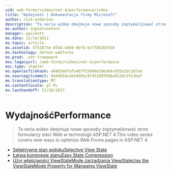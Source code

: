```yaml
---
uid: web-forms/videos/net-4/performance/index
title: "Wydajność | Dokumentacja firmy Microsoft"
author: rick-anderson
description: "Ta seria wideo obejmuje nowe sposoby zoptymalizować stron formularzy sieci Web w technologii ASP.NET 4."
ms.author: aspnetcontent
manager: wpickett
ms.date: 11/14/2011
ms.topic: article
ms.assetid: 5752873e-07b4-4450-9bf8-6cff8b3b5f50
ms.technology: dotnet-webforms
ms.prod: .net-framework
msc.legacyurl: /web-forms/videos/net-4/performance
msc.type: chapter
ms.openlocfilehash: e046546fafa487f53b90e106a69c935a1bc187ad
ms.sourcegitcommit: 9a9483aceb34591c97451997036a9120c3fe2baf
ms.translationtype: MT
ms.contentlocale: pl-PL
ms.lasthandoff: 11/10/2017
---
```

<a name="performance"></a><span data-ttu-id="55dd9-103">Wydajność</span><span class="sxs-lookup"><span data-stu-id="55dd9-103">Performance</span></span>
====================
> <span data-ttu-id="55dd9-104">Ta seria wideo obejmuje nowe sposoby zoptymalizować stron formularzy sieci Web w technologii ASP.NET 4.</span><span class="sxs-lookup"><span data-stu-id="55dd9-104">This video series covers new ways to optimize Web Forms pages in ASP.NET 4.</span></span>


- [<span data-ttu-id="55dd9-105">Selektywne stan widoku</span><span class="sxs-lookup"><span data-stu-id="55dd9-105">Selective View State</span></span>](aspnet-4-quick-hit-selective-view-state.md)
- [<span data-ttu-id="55dd9-106">Łatwa kompresję stanu</span><span class="sxs-lookup"><span data-stu-id="55dd9-106">Easy State Compression</span></span>](aspnet-4-quick-hit-easy-state-compression.md)
- [<span data-ttu-id="55dd9-107">Użyj właściwości ViewStateMode zarządzania ViewState</span><span class="sxs-lookup"><span data-stu-id="55dd9-107">Use the ViewStateMode Property for Managing ViewState</span></span>](how-do-i-use-the-viewstatemode-property-for-managing-viewstate.md)
